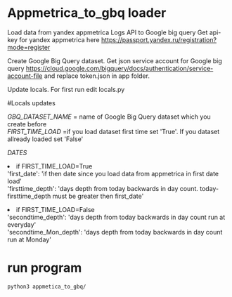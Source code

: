 # Appmetrica_to_gbq loader
Load data from yandex appmetrica Logs API to Google big query
Get api-key for yandex appmetrica here https://passport.yandex.ru/registration?mode=register

Create Google Big Query dataset.
Get json service account for Google big query https://cloud.google.com/bigquery/docs/authentication/service-account-file and
replace token.json in app folder.

Update locals. For first run edit locals.py

#Locals updates

<i>GBQ_DATASET_NAME </i>= name of Google Big Query dataset which you create before <br>
<i>FIRST_TIME_LOAD </i>=if you load dataset first time set 'True'. If you dataset allready loaded set 'False' <br/>

<i>DATES</i><li>if FIRST_TIME_LOAD=True <br>
'first_date': 'if   then date since you load data from appmetrica in first date load' <br>
'firsttime_depth': 'days depth from today backwards in day count. today- firsttime_depth must be greater then first_date' <br>
<li>if FIRST_TIME_LOAD=False <br>
'secondtime_depth': 'days depth from today backwards in day count run at everyday' <br>
'secondtime_Mon_depth': 'days depth from today backwards in day count run at Monday' 

# run program
```bash
python3 appmetica_to_gbq/
```